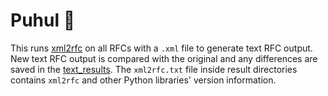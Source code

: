 # Puhul 🍈

This runs [xml2rfc](https://github.com/ietf-tools/xml2rfc/) on all RFCs with a `.xml` file to generate text RFC output.
New text RFC output is compared with the original and any differences are saved in the [text_results](text_results).
The `xml2rfc.txt` file inside result directories contains `xml2rfc` and other Python libraries' version information.
